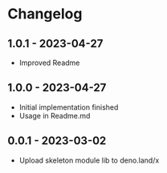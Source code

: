 # Changelog 

## 1.0.1 - 2023-04-27 

- Improved Readme

## 1.0.0 - 2023-04-27 

- Initial implementation finished 
- Usage in Readme.md 

## 0.0.1 - 2023-03-02 

- Upload skeleton module lib to deno.land/x